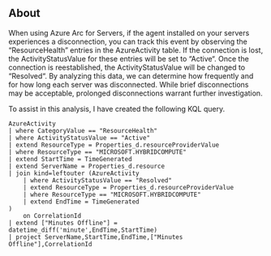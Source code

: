 ## About
When using Azure Arc for Servers, if the agent installed on your servers experiences a disconnection, you can track this event by observing the “ResourceHealth” entries in the AzureActivity table. If the connection is lost, the ActivityStatusValue for these entries will be set to “Active“. Once the connection is reestablished, the ActivityStatusValue will be changed to “Resolved“. By analyzing this data, we can determine how frequently and for how long each server was disconnected. While brief disconnections may be acceptable, prolonged disconnections warrant further investigation.

To assist in this analysis, I have created the following KQL query.

```
AzureActivity
| where CategoryValue == "ResourceHealth"
| where ActivityStatusValue == "Active"
| extend ResourceType = Properties_d.resourceProviderValue
| where ResourceType == "MICROSOFT.HYBRIDCOMPUTE"
| extend StartTime = TimeGenerated
| extend ServerName = Properties_d.resource
| join kind=leftouter (AzureActivity
    | where ActivityStatusValue == "Resolved"
    | extend ResourceType = Properties_d.resourceProviderValue
    | where ResourceType == "MICROSOFT.HYBRIDCOMPUTE"
    | extend EndTime = TimeGenerated
)
    on CorrelationId
| extend ["Minutes Offline"] = datetime_diff('minute',EndTime,StartTime)
| project ServerName,StartTime,EndTime,["Minutes Offline"],CorrelationId
```
